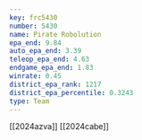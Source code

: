 ```yaml
---
key: frc5430
number: 5430
name: Pirate Robolution
epa_end: 9.84
auto_epa_end: 3.39
teleop_epa_end: 4.63
endgame_epa_end: 1.83
winrate: 0.45
district_epa_rank: 1217
district_epa_percentile: 0.3243
type: Team
---
```

[[2024azva]]
[[2024cabe]]
